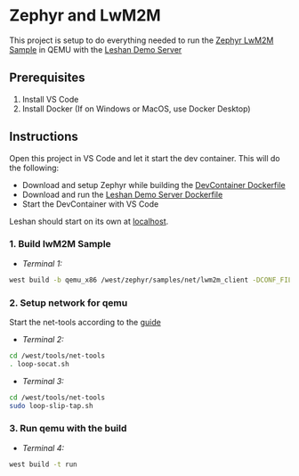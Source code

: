 # Zephyr and LwM2M

This project is setup to do everything needed to run the [Zephyr LwM2M Sample](https://docs.zephyrproject.org/latest/samples/net/lwm2m_client/README.html) in QEMU with the [Leshan Demo Server](https://github.com/eclipse-leshan/leshan?tab=readme-ov-file#test-leshan-demos-locally)

## Prerequisites

1. Install VS Code
2. Install Docker (If on Windows or MacOS, use Docker Desktop)

## Instructions

Open this project in VS Code and let it start the dev container.
This will do the following:

- Download and setup Zephyr while building the [DevContainer Dockerfile](.devcontainer/Dockerfile)
- Download and run the [Leshan Demo Server Dockerfile](leshan/Dockerfile)
- Start the DevContainer with VS Code

Leshan should start on its own at [localhost](http://localhost:8080).

### 1. Build lwM2M Sample

- *Terminal 1:*

```bash
west build -b qemu_x86 /west/zephyr/samples/net/lwm2m_client -DCONF_FILE="prj.conf"
```

### 2. Setup network for qemu

Start the net-tools according to the [guide](https://docs.zephyrproject.org/1.13.0/subsystems/networking/qemu_setup.html#basic-setup)

- *Terminal 2:*

```bash
cd /west/tools/net-tools
. loop-socat.sh
```

- *Terminal 3:*

```bash
cd /west/tools/net-tools
sudo loop-slip-tap.sh
```

### 3. Run qemu with the build

- *Terminal 4:*

```bash
west build -t run
```
